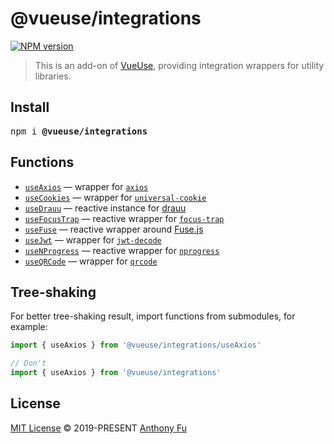 # @vueuse/integrations

[![NPM version](https://img.shields.io/npm/v/@vueuse/integrations?color=a1b858)](https://www.npmjs.com/package/@vueuse/integrations)

> This is an add-on of [VueUse](https://github.com/vueuse/vueuse), providing integration wrappers for utility libraries.

## Install

<pre class='language-bash'>
npm i <b>@vueuse/integrations</b>
</pre>

## Functions

<!--GENERATED LIST, DO NOT MODIFY MANUALLY-->
<!--FUNCTIONS_LIST_STARTS-->
  - [`useAxios`](https://vueuse.org/integrations/useAxios/) — wrapper for [`axios`](https://github.com/axios/axios)
  - [`useCookies`](https://vueuse.org/integrations/useCookies/) — wrapper for [`universal-cookie`](https://www.npmjs.com/package/universal-cookie)
  - [`useDrauu`](https://vueuse.org/integrations/useDrauu/) — reactive instance for [drauu](https://github.com/antfu/drauu)
  - [`useFocusTrap`](https://vueuse.org/integrations/useFocusTrap/) — reactive wrapper for [`focus-trap`](https://github.com/focus-trap/focus-trap)
  - [`useFuse`](https://vueuse.org/integrations/useFuse/) — reactive wrapper around [Fuse.js](https://github.com/krisk/fuse)
  - [`useJwt`](https://vueuse.org/integrations/useJwt/) — wrapper for [`jwt-decode`](https://github.com/auth0/jwt-decode)
  - [`useNProgress`](https://vueuse.org/integrations/useNProgress/) — reactive wrapper for [`nprogress`](https://github.com/rstacruz/nprogress)
  - [`useQRCode`](https://vueuse.org/integrations/useQRCode/) — wrapper for [`qrcode`](https://github.com/soldair/node-qrcode)


<!--FUNCTIONS_LIST_ENDS-->

## Tree-shaking

For better tree-shaking result, import functions from submodules, for example:

```ts
import { useAxios } from '@vueuse/integrations/useAxios'

// Don't
import { useAxios } from '@vueuse/integrations'
```

## License

[MIT License](https://github.com/vueuse/vueuse/blob/master/LICENSE) © 2019-PRESENT [Anthony Fu](https://github.com/antfu)
